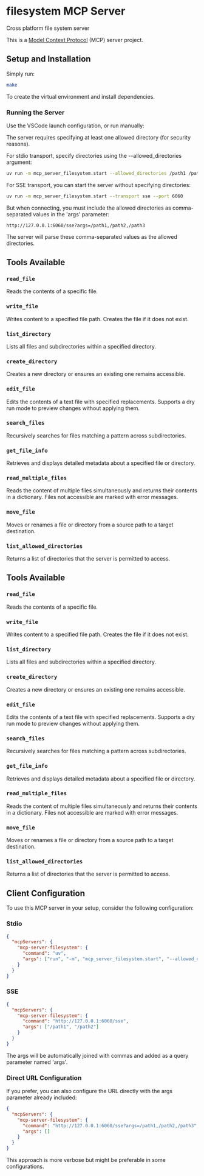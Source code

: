 # filesystem MCP Server

Cross platform file system server

This is a [Model Context Protocol](https://github.com/modelcontextprotocol) (MCP) server project.

## Setup and Installation

Simply run:

```bash
make
```

To create the virtual environment and install dependencies.

### Running the Server

Use the VSCode launch configuration, or run manually:

The server requires specifying at least one allowed directory (for security reasons).

For stdio transport, specify directories using the --allowed_directories argument:

```bash
uv run -m mcp_server_filesystem.start --allowed_directories /path1 /path2 /path3
```

For SSE transport, you can start the server without specifying directories:

```bash
uv run -m mcp_server_filesystem.start --transport sse --port 6060
```

But when connecting, you must include the allowed directories as comma-separated values in the 'args' parameter:

```
http://127.0.0.1:6060/sse?args=/path1,/path2,/path3
```

The server will parse these comma-separated values as the allowed directories.

## Tools Available

### `read_file`
Reads the contents of a specific file.

### `write_file`
Writes content to a specified file path. Creates the file if it does not exist.

### `list_directory`
Lists all files and subdirectories within a specified directory.

### `create_directory`
Creates a new directory or ensures an existing one remains accessible.

### `edit_file`
Edits the contents of a text file with specified replacements. Supports a dry run mode to preview changes without applying them.

### `search_files`
Recursively searches for files matching a pattern across subdirectories.

### `get_file_info`
Retrieves and displays detailed metadata about a specified file or directory.

### `read_multiple_files`
Reads the content of multiple files simultaneously and returns their contents in a dictionary. Files not accessible are marked with error messages.

### `move_file`
Moves or renames a file or directory from a source path to a target destination.

### `list_allowed_directories`
Returns a list of directories that the server is permitted to access.


## Tools Available

### `read_file`
Reads the contents of a specific file.

### `write_file`
Writes content to a specified file path. Creates the file if it does not exist.

### `list_directory`
Lists all files and subdirectories within a specified directory.

### `create_directory`
Creates a new directory or ensures an existing one remains accessible.

### `edit_file`
Edits the contents of a text file with specified replacements. Supports a dry run mode to preview changes without applying them.

### `search_files`
Recursively searches for files matching a pattern across subdirectories.

### `get_file_info`
Retrieves and displays detailed metadata about a specified file or directory.

### `read_multiple_files`
Reads the content of multiple files simultaneously and returns their contents in a dictionary. Files not accessible are marked with error messages.

### `move_file`
Moves or renames a file or directory from a source path to a target destination.

### `list_allowed_directories`
Returns a list of directories that the server is permitted to access.


## Client Configuration

To use this MCP server in your setup, consider the following configuration:

### Stdio

```json
{
  "mcpServers": {
    "mcp-server-filesystem": {
      "command": "uv",
      "args": ["run", "-m", "mcp_server_filesystem.start", "--allowed_directories", "/path1", "/path2"]
    }
  }
}
```

### SSE

```json
{
  "mcpServers": {
    "mcp-server-filesystem": {
      "command": "http://127.0.0.1:6060/sse",
      "args": ["/path1", "/path2"]
    }
  }
}
```

The args will be automatically joined with commas and added as a query parameter named 'args'.

### Direct URL Configuration

If you prefer, you can also configure the URL directly with the args parameter already included:

```json
{
  "mcpServers": {
    "mcp-server-filesystem": {
      "command": "http://127.0.0.1:6060/sse?args=/path1,/path2,/path3",
      "args": []
    }
  }
}
```

This approach is more verbose but might be preferable in some configurations.
